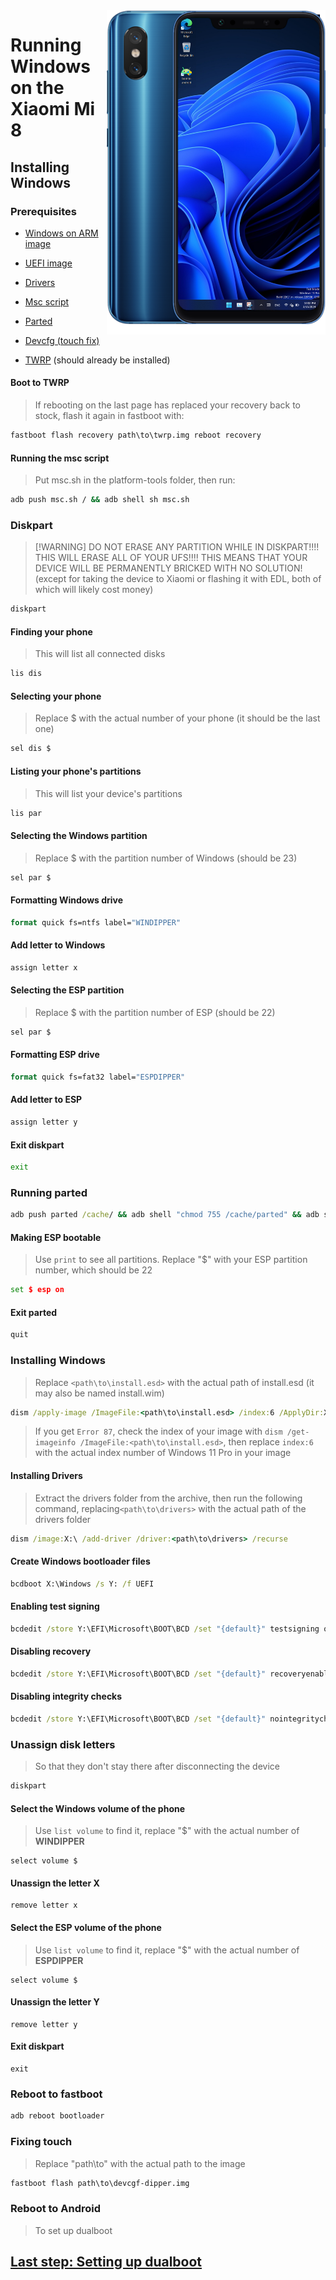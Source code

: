 <img align="right" src="https://github.com/n00b69/woa-dipper/blob/main/dipper.png" width="350" alt="Windows 11 running on dipper">

# Running Windows on the Xiaomi Mi 8

## Installing Windows

### Prerequisites
- [Windows on ARM image](https://worproject.com/esd)
  
- [UEFI image](https://github.com/n00b69/woa-dipper/releases/download/Drivers/dipper-uefi.img)
  
- [Drivers](https://github.com/n00b69/woa-dipper/releases/download/Drivers/dipper-drivers.zip)
  
- [Msc script](https://github.com/n00b69/woa-dipper/releases/download/Files/msc.sh)

- [Parted](https://github.com/n00b69/woa-dipper/releases/download/Files/parted)

- [Devcfg (touch fix)](https://github.com/n00b69/woa-dipper/releases/download/Files/devcfg-dipper.img)

- [TWRP](https://github.com/n00b69/woa-dipper/releases/download/Files/twrp.img) (should already be installed)

#### Boot to TWRP
> If rebooting on the last page has replaced your recovery back to stock, flash it again in fastboot with:
```cmd
fastboot flash recovery path\to\twrp.img reboot recovery
```

#### Running the msc script
> Put msc.sh in the platform-tools folder, then run:
```cmd
adb push msc.sh / && adb shell sh msc.sh
```

### Diskpart
>  [!WARNING]
> DO NOT ERASE ANY PARTITION WHILE IN DISKPART!!!! THIS WILL ERASE ALL OF YOUR UFS!!!! THIS MEANS THAT YOUR DEVICE WILL BE PERMANENTLY BRICKED WITH NO SOLUTION! (except for taking the device to Xiaomi or flashing it with EDL, both of which will likely cost money)

```cmd
diskpart
```

#### Finding your phone
> This will list all connected disks
```cmd
lis dis
```

#### Selecting your phone
> Replace $ with the actual number of your phone (it should be the last one)
```cmd
sel dis $
```

#### Listing your phone's partitions
> This will list your device's partitions
```cmd
lis par
```

#### Selecting the Windows partition
> Replace $ with the partition number of Windows (should be 23)
```cmd
sel par $
```

#### Formatting Windows drive
```cmd
format quick fs=ntfs label="WINDIPPER"
```

#### Add letter to Windows
```cmd
assign letter x
```

#### Selecting the ESP partition
> Replace $ with the partition number of ESP (should be 22)
```cmd
sel par $
```

#### Formatting ESP drive
```cmd
format quick fs=fat32 label="ESPDIPPER"
```

#### Add letter to ESP
```cmd
assign letter y
```

#### Exit diskpart
```cmd
exit
```

### Running parted
```cmd
adb push parted /cache/ && adb shell "chmod 755 /cache/parted" && adb shell /cache/parted /dev/block/sda
```

#### Making ESP bootable
> Use `print` to see all partitions. Replace "$" with your ESP partition number, which should be 22
```cmd
set $ esp on
```

#### Exit parted
```cmd
quit
```

### Installing Windows
> Replace `<path\to\install.esd>` with the actual path of install.esd (it may also be named install.wim)

```cmd
dism /apply-image /ImageFile:<path\to\install.esd> /index:6 /ApplyDir:X:\
```

> If you get `Error 87`, check the index of your image with `dism /get-imageinfo /ImageFile:<path\to\install.esd>`, then replace `index:6` with the actual index number of Windows 11 Pro in your image

#### Installing Drivers
> Extract the drivers folder from the archive, then run the following command, replacing`<path\to\drivers>` with the actual path of the drivers folder
```cmd
dism /image:X:\ /add-driver /driver:<path\to\drivers> /recurse
```
  
#### Create Windows bootloader files
```cmd
bcdboot X:\Windows /s Y: /f UEFI
```

#### Enabling test signing
```cmd
bcdedit /store Y:\EFI\Microsoft\BOOT\BCD /set "{default}" testsigning on
```

#### Disabling recovery
```cmd
bcdedit /store Y:\EFI\Microsoft\BOOT\BCD /set "{default}" recoveryenabled no
```

#### Disabling integrity checks
```cmd
bcdedit /store Y:\EFI\Microsoft\BOOT\BCD /set "{default}" nointegritychecks on
```

### Unassign disk letters
> So that they don't stay there after disconnecting the device
```cmd
diskpart
```

#### Select the Windows volume of the phone
> Use `list volume` to find it, replace "$" with the actual number of **WINDIPPER**
```diskpart
select volume $
```

#### Unassign the letter X
```diskpart
remove letter x
```

#### Select the ESP volume of the phone
> Use `list volume` to find it, replace "$" with the actual number of **ESPDIPPER**
```diskpart
select volume $
```

#### Unassign the letter Y
```diskpart
remove letter y
```

#### Exit diskpart
```diskpart
exit
```

### Reboot to fastboot
```cmd
adb reboot bootloader
```

### Fixing touch
> Replace "path\to" with the actual path to the image
```cmd
fastboot flash path\to\devcgf-dipper.img
```

### Reboot to Android
> To set up dualboot

## [Last step: Setting up dualboot](/guide/dualboot.md)

















